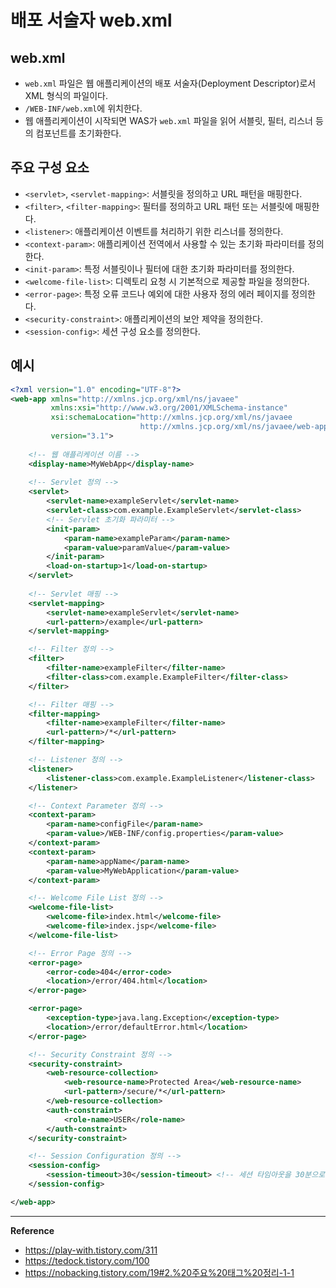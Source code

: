 # 배포 서술자 web.xml
## web.xml
- `web.xml` 파일은 웹 애플리케이션의 배포 서술자(Deployment Descriptor)로서 XML 형식의 파일이다.
- `/WEB-INF/web.xml`에 위치한다.
- 웹 애플리케이션이 시작되면 WAS가 `web.xml` 파일을 읽어 서블릿, 필터, 리스너 등의 컴포넌트를 초기화한다.

## 주요 구성 요소
- `<servlet>`, `<servlet-mapping>`: 서블릿을 정의하고 URL 패턴을 매핑한다.
- `<filter>`, `<filter-mapping>`: 필터를 정의하고 URL 패턴 또는 서블릿에 매핑한다.
- `<listener>`: 애플리케이션 이벤트를 처리하기 위한 리스너를 정의한다.
- `<context-param>`: 애플리케이션 전역에서 사용할 수 있는 초기화 파라미터를 정의한다.
- `<init-param>`: 특정 서블릿이나 필터에 대한 초기화 파라미터를 정의한다.
- `<welcome-file-list>`: 디렉토리 요청 시 기본적으로 제공할 파일을 정의한다.
- `<error-page>`: 특정 오류 코드나 예외에 대한 사용자 정의 에러 페이지를 정의한다.
- `<security-constraint>`: 애플리케이션의 보안 제약을 정의한다.
- `<session-config>`: 세션 구성 요소를 정의한다.

## 예시
```xml
<?xml version="1.0" encoding="UTF-8"?>
<web-app xmlns="http://xmlns.jcp.org/xml/ns/javaee"
         xmlns:xsi="http://www.w3.org/2001/XMLSchema-instance"
         xsi:schemaLocation="http://xmlns.jcp.org/xml/ns/javaee 
                             http://xmlns.jcp.org/xml/ns/javaee/web-app_3_1.xsd"
         version="3.1">
    
    <!-- 웹 애플리케이션 이름 -->
    <display-name>MyWebApp</display-name>
    
    <!-- Servlet 정의 -->
    <servlet>
        <servlet-name>exampleServlet</servlet-name>
        <servlet-class>com.example.ExampleServlet</servlet-class>
        <!-- Servlet 초기화 파라미터 -->
        <init-param>
            <param-name>exampleParam</param-name>
            <param-value>paramValue</param-value>
        </init-param>
        <load-on-startup>1</load-on-startup>
    </servlet>
    
    <!-- Servlet 매핑 -->
    <servlet-mapping>
        <servlet-name>exampleServlet</servlet-name>
        <url-pattern>/example</url-pattern>
    </servlet-mapping>

    <!-- Filter 정의 -->
    <filter>
        <filter-name>exampleFilter</filter-name>
        <filter-class>com.example.ExampleFilter</filter-class>
    </filter>

    <!-- Filter 매핑 -->
    <filter-mapping>
        <filter-name>exampleFilter</filter-name>
        <url-pattern>/*</url-pattern>
    </filter-mapping>

    <!-- Listener 정의 -->
    <listener>
        <listener-class>com.example.ExampleListener</listener-class>
    </listener>

    <!-- Context Parameter 정의 -->
    <context-param>
        <param-name>configFile</param-name>
        <param-value>/WEB-INF/config.properties</param-value>
    </context-param>
    <context-param>
        <param-name>appName</param-name>
        <param-value>MyWebApplication</param-value>
    </context-param>

    <!-- Welcome File List 정의 -->
    <welcome-file-list>
        <welcome-file>index.html</welcome-file>
        <welcome-file>index.jsp</welcome-file>
    </welcome-file-list>

    <!-- Error Page 정의 -->
    <error-page>
        <error-code>404</error-code>
        <location>/error/404.html</location>
    </error-page>

    <error-page>
        <exception-type>java.lang.Exception</exception-type>
        <location>/error/defaultError.html</location>
    </error-page>

    <!-- Security Constraint 정의 -->
    <security-constraint>
        <web-resource-collection>
            <web-resource-name>Protected Area</web-resource-name>
            <url-pattern>/secure/*</url-pattern>
        </web-resource-collection>
        <auth-constraint>
            <role-name>USER</role-name>
        </auth-constraint>
    </security-constraint>

    <!-- Session Configuration 정의 -->
    <session-config>
        <session-timeout>30</session-timeout> <!-- 세션 타임아웃을 30분으로 설정 -->
    </session-config>

</web-app>
```

---
**Reference**
- https://play-with.tistory.com/311
- https://tedock.tistory.com/100
- https://nobacking.tistory.com/19#2.%20주요%20태그%20정리-1-1
